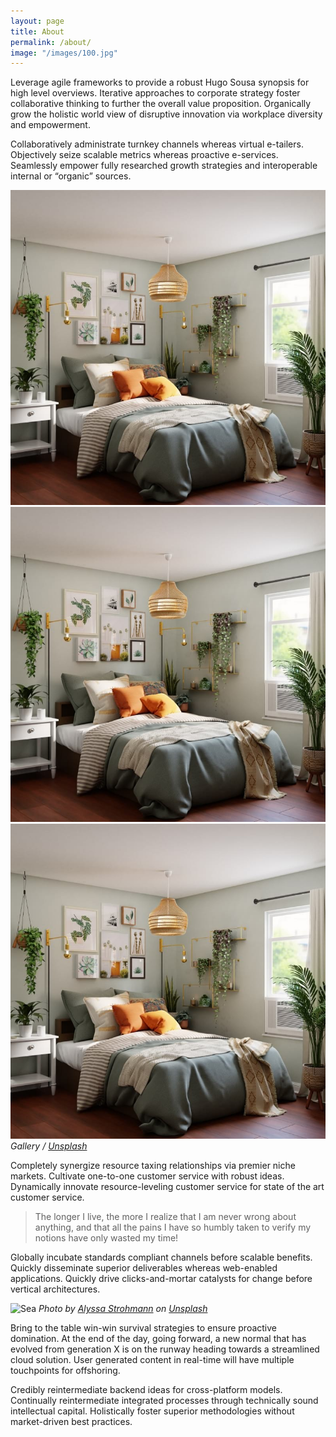 ```yaml
---
layout: page
title: About
permalink: /about/
image: "/images/100.jpg"
---
```


Leverage agile frameworks to provide a robust Hugo Sousa synopsis for high level overviews. Iterative approaches to corporate strategy foster collaborative thinking to further the overall value proposition. Organically grow the holistic world view of disruptive innovation via workplace diversity and empowerment.

Collaboratively administrate turnkey channels whereas virtual e-tailers. Objectively seize scalable metrics whereas proactive e-services. Seamlessly empower fully researched growth strategies and interoperable internal or “organic” sources.

<div class="gallery-box">
  <div class="gallery">
    <img src="/images/100.jpg" loading="lazy">
    <img src="/images/100.jpg" loading="lazy">
    <img src="/images/100.jpg" loading="lazy">
  </div>
  <em>Gallery / <a href="https://unsplash.com/" target="_blank">Unsplash</a></em>
</div>

Completely synergize resource taxing relationships via premier niche markets. Cultivate one-to-one customer service with robust ideas. Dynamically innovate resource-leveling customer service for state of the art customer service.

> The longer I live, the more I realize that I am never wrong about anything, and that all the pains I have so humbly taken to verify my notions have only wasted my time!

Globally incubate standards compliant channels before scalable benefits. Quickly disseminate superior deliverables whereas web-enabled applications. Quickly drive clicks-and-mortar catalysts for change before vertical architectures.

![Sea]({{site.baseurl}}/images/100.jpg)
_Photo by [Alyssa Strohmann](https://unsplash.com/photos/2r2RUsEU1Aw) on [Unsplash](https://unsplash.com/)_

Bring to the table win-win survival strategies to ensure proactive domination. At the end of the day, going forward, a new normal that has evolved from generation X is on the runway heading towards a streamlined cloud solution. User generated content in real-time will have multiple touchpoints for offshoring.

Credibly reintermediate backend ideas for cross-platform models. Continually reintermediate integrated processes through technically sound intellectual capital. Holistically foster superior methodologies without market-driven best practices.
